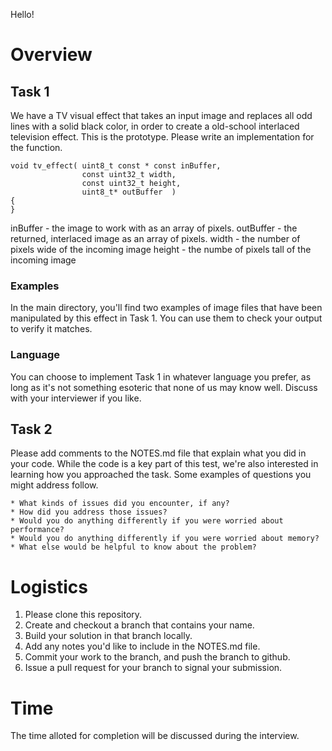 Hello!


# Overview

## Task 1

We have a TV visual effect that takes an input image and replaces all odd lines with a solid black color, in order to create a old-school interlaced television effect. This is the prototype. Please write an implementation for the function.  

```
void tv_effect( uint8_t const * const inBuffer, 
                const uint32_t width, 
                const uint32_t height,
                uint8_t* outBuffer  )
{
}
```

inBuffer - the image to work with as an array of pixels.
outBuffer - the returned, interlaced image as an array of pixels.
width - the number of pixels wide of the incoming image
height - the numbe of pixels tall of the incoming image

### Examples

In the main directory, you'll find two examples of image files that have been manipulated by this effect in Task 1.  You can use them to check your output to verify it matches.

### Language

You can choose to implement Task 1 in whatever language you prefer, as long as it's not something esoteric that none of us may know well.  Discuss with your interviewer if you like.


## Task 2

Please add comments to the NOTES.md file that explain what you did in your code.  While the code is a key part of this test, we're also interested in learning how you approached the task.  Some examples of questions you might address follow.
    
    * What kinds of issues did you encounter, if any?
    * How did you address those issues?
    * Would you do anything differently if you were worried about performance?
    * Would you do anything differently if you were worried about memory?
    * What else would be helpful to know about the problem?



# Logistics

1.  Please clone this repository.
2.  Create and checkout a branch that contains your name.
3.  Build your solution in that branch locally.
4.  Add any notes you'd like to include in the NOTES.md file.
5.  Commit your work to the branch, and push the branch to github.
6.  Issue a pull request for your branch to signal your submission.


# Time

The time alloted for completion will be discussed during the interview.
